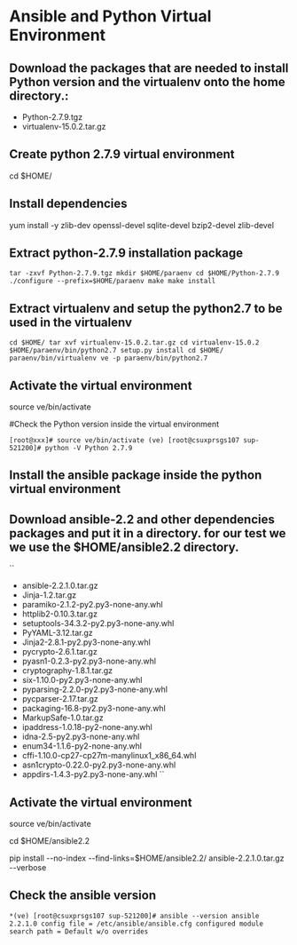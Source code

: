 # Ansible and Python Virtual Environment 

## Download the packages that are needed to install Python version and the virtualenv onto the home directory.:
 - Python-2.7.9.tgz
 - virtualenv-15.0.2.tar.gz

## Create python 2.7.9 virtual environment

cd $HOME/

## Install dependencies

yum install -y zlib-dev openssl-devel sqlite-devel bzip2-devel zlib-devel

## Extract python-2.7.9 installation package

``
tar -zxvf Python-2.7.9.tgz
mkdir $HOME/paraenv
cd $HOME/Python-2.7.9
./configure --prefix=$HOME/paraenv
make
make install
``

## Extract virtualenv and setup the python2.7 to be used in the virtualenv

``
cd $HOME/
tar xvf virtualenv-15.0.2.tar.gz
cd virtualenv-15.0.2
$HOME/paraenv/bin/python2.7 setup.py install
cd $HOME/
paraenv/bin/virtualenv ve -p paraenv/bin/python2.7
``

## Activate the virtual environment
source ve/bin/activate

#Check the Python version inside the virtual environment

``
[root@xxx]# source ve/bin/activate
(ve) [root@csuxprsgs107 sup-521200]# python -V
Python 2.7.9 
``

## Install the ansible package inside the python virtual environment


## Download ansible-2.2 and other dependencies packages and put it in a directory. for our test we we use the $HOME/ansible2.2 directory.

``
* ansible-2.2.1.0.tar.gz
* Jinja-1.2.tar.gz
* paramiko-2.1.2-py2.py3-none-any.whl
* httplib2-0.10.3.tar.gz
* setuptools-34.3.2-py2.py3-none-any.whl
* PyYAML-3.12.tar.gz
* Jinja2-2.8.1-py2.py3-none-any.whl
* pycrypto-2.6.1.tar.gz
* pyasn1-0.2.3-py2.py3-none-any.whl
* cryptography-1.8.1.tar.gz
* six-1.10.0-py2.py3-none-any.whl
* pyparsing-2.2.0-py2.py3-none-any.whl
* pycparser-2.17.tar.gz
* packaging-16.8-py2.py3-none-any.whl
* MarkupSafe-1.0.tar.gz
* ipaddress-1.0.18-py2-none-any.whl
* idna-2.5-py2.py3-none-any.whl
* enum34-1.1.6-py2-none-any.whl
* cffi-1.10.0-cp27-cp27m-manylinux1_x86_64.whl
* asn1crypto-0.22.0-py2.py3-none-any.whl
* appdirs-1.4.3-py2.py3-none-any.whl
``

## Activate the virtual environment
source ve/bin/activate

cd $HOME/ansible2.2

pip install --no-index --find-links=$HOME/ansible2.2/ ansible-2.2.1.0.tar.gz --verbose

## Check the ansible version

``
*(ve) [root@csuxprsgs107 sup-521200]# ansible --version
ansible 2.2.1.0
  config file = /etc/ansible/ansible.cfg
  configured module search path = Default w/o overrides
``
